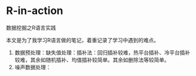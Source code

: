 # R-in-action
数据挖掘之R语言实践

本文是为了我学习R语言做的笔记，着重记录了学习中遇到的难点。

1. 数据预处理：缺失值处理：插补法：回归插补较难，热平台插补、冷平台插补较难，其余如随机插补、均值插补较简单。其余如删除法等较简单。
2. 噪声数据处理：
